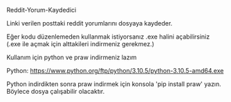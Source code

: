 Reddit-Yorum-Kaydedici

Linki verilen posttaki reddit yorumlarını dosyaya kaydeder.

Eğer kodu düzenlemeden kullanmak istiyorsanız .exe halini açabilirsiniz (.exe ile açmak için alttakileri indirmeniz gerekmez.)

Kullanım için python ve praw indirmeniz lazım 

Python: https://www.python.org/ftp/python/3.10.5/python-3.10.5-amd64.exe 

Python indirdikten sonra praw indirmek için konsola 'pip install praw' yazın. Böylece dosya çalışabilir olacaktır.
